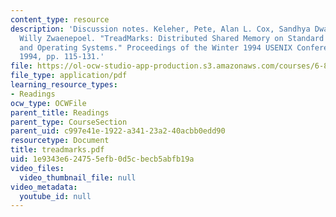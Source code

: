 ```yaml
---
content_type: resource
description: 'Discussion notes. Keleher, Pete, Alan L. Cox, Sandhya Dwarkadas, and
  Willy Zwaenepoel. "TreadMarks: Distributed Shared Memory on Standard Workstations
  and Operating Systems." Proceedings of the Winter 1994 USENIX Conference, January
  1994, pp. 115-131.'
file: https://ol-ocw-studio-app-production.s3.amazonaws.com/courses/6-824-distributed-computer-systems-engineering-spring-2006/1e9343e624755efb0d5cbecb5abfb19a_treadmarks.pdf
file_type: application/pdf
learning_resource_types:
- Readings
ocw_type: OCWFile
parent_title: Readings
parent_type: CourseSection
parent_uid: c997e41e-1922-a341-23a2-40acbb0edd90
resourcetype: Document
title: treadmarks.pdf
uid: 1e9343e6-2475-5efb-0d5c-becb5abfb19a
video_files:
  video_thumbnail_file: null
video_metadata:
  youtube_id: null
---
```

